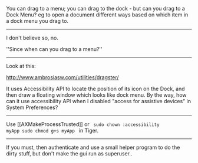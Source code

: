 
You can drag to a menu; you can drag to the dock - but can you drag to a Dock Menu?  eg to open a document different ways based on which item in a dock menu you drag to.

----

I don't believe so, no.

''Since when can you drag to a menu?''

----

Look at this:

http://www.ambrosiasw.com/utilities/dragster/

It uses Accessibility API to locate the position of its icon on the Dock, and then draw a floating window which looks like dock menu. By the way, how can it use  accessibility API when I disabled "access for assistive devices" in System Preferences? 

----

Use [[AXMakeProcessTrusted]] or
<code>
sudo chown :accessibility myApp
sudo chmod g+s myApp
</code>
in Tiger.

----

If you must, then authenticate and use a small helper program to do the dirty stuff, but don't make the gui run as superuser..